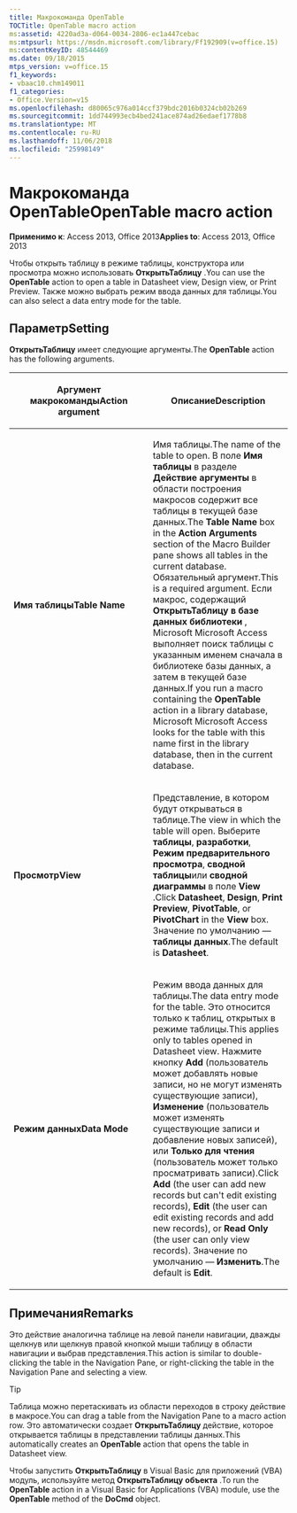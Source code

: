 ```yaml
---
title: Макрокоманда OpenTable
TOCTitle: OpenTable macro action
ms:assetid: 4220ad3a-d064-0034-2806-ec1a447cebac
ms:mtpsurl: https://msdn.microsoft.com/library/Ff192909(v=office.15)
ms:contentKeyID: 48544469
ms.date: 09/18/2015
mtps_version: v=office.15
f1_keywords:
- vbaac10.chm149011
f1_categories:
- Office.Version=v15
ms.openlocfilehash: d80065c976a014ccf379bdc2016b0324cb02b269
ms.sourcegitcommit: 1dd744993ecb4bed241ace874ad26edaef1778b8
ms.translationtype: MT
ms.contentlocale: ru-RU
ms.lasthandoff: 11/06/2018
ms.locfileid: "25998149"
---
```

# <a name="opentable-macro-action"></a><span data-ttu-id="a1c0a-102">Макрокоманда OpenTable</span><span class="sxs-lookup"><span data-stu-id="a1c0a-102">OpenTable macro action</span></span>

<span data-ttu-id="a1c0a-103">**Применимо к**: Access 2013, Office 2013</span><span class="sxs-lookup"><span data-stu-id="a1c0a-103">**Applies to**: Access 2013, Office 2013</span></span>

<span data-ttu-id="a1c0a-104">Чтобы открыть таблицу в режиме таблицы, конструктора или просмотра можно использовать **ОткрытьТаблицу** .</span><span class="sxs-lookup"><span data-stu-id="a1c0a-104">You can use the **OpenTable** action to open a table in Datasheet view, Design view, or Print Preview.</span></span> <span data-ttu-id="a1c0a-105">Также можно выбрать режим ввода данных для таблицы.</span><span class="sxs-lookup"><span data-stu-id="a1c0a-105">You can also select a data entry mode for the table.</span></span>

## <a name="setting"></a><span data-ttu-id="a1c0a-106">Параметр</span><span class="sxs-lookup"><span data-stu-id="a1c0a-106">Setting</span></span>

<span data-ttu-id="a1c0a-107">**ОткрытьТаблицу** имеет следующие аргументы.</span><span class="sxs-lookup"><span data-stu-id="a1c0a-107">The **OpenTable** action has the following arguments.</span></span>

<table>
<colgroup>
<col style="width: 50%" />
<col style="width: 50%" />
</colgroup>
<thead>
<tr class="header">
<th><p><span data-ttu-id="a1c0a-108">Аргумент макрокоманды</span><span class="sxs-lookup"><span data-stu-id="a1c0a-108">Action argument</span></span></p></th>
<th><p><span data-ttu-id="a1c0a-109">Описание</span><span class="sxs-lookup"><span data-stu-id="a1c0a-109">Description</span></span></p></th>
</tr>
</thead>
<tbody>
<tr class="odd">
<td><p><span data-ttu-id="a1c0a-110"><strong>Имя таблицы</strong></span><span class="sxs-lookup"><span data-stu-id="a1c0a-110"><strong>Table Name</strong></span></span></p></td>
<td><p><span data-ttu-id="a1c0a-111">Имя таблицы.</span><span class="sxs-lookup"><span data-stu-id="a1c0a-111">The name of the table to open.</span></span> <span data-ttu-id="a1c0a-112">В поле <strong>Имя таблицы</strong> в разделе <strong>Действие аргументы</strong> в области построения макросов содержит все таблицы в текущей базе данных.</span><span class="sxs-lookup"><span data-stu-id="a1c0a-112">The <strong>Table Name</strong> box in the <strong>Action Arguments</strong> section of the Macro Builder pane shows all tables in the current database.</span></span> <span data-ttu-id="a1c0a-113">Обязательный аргумент.</span><span class="sxs-lookup"><span data-stu-id="a1c0a-113">This is a required argument.</span></span> <span data-ttu-id="a1c0a-114">Если макрос, содержащий <strong>ОткрытьТаблицу в базе данных библиотеки</strong> , Microsoft Microsoft Access выполняет поиск таблицы с указанным именем сначала в библиотеке базы данных, а затем в текущей базе данных.</span><span class="sxs-lookup"><span data-stu-id="a1c0a-114">If you run a macro containing the <strong>OpenTable</strong> action in a library database, Microsoft Microsoft Access looks for the table with this name first in the library database, then in the current database.</span></span></p></td>
</tr>
<tr class="even">
<td><p><span data-ttu-id="a1c0a-115"><strong>Просмотр</strong></span><span class="sxs-lookup"><span data-stu-id="a1c0a-115"><strong>View</strong></span></span></p></td>
<td><p><span data-ttu-id="a1c0a-116">Представление, в котором будут открываться в таблице.</span><span class="sxs-lookup"><span data-stu-id="a1c0a-116">The view in which the table will open.</span></span> <span data-ttu-id="a1c0a-117">Выберите <strong>таблицы</strong>, <strong>разработки</strong>, <strong>Режим предварительного просмотра</strong>, <strong>сводной таблицы</strong>или <strong>сводной диаграммы</strong> в поле <strong>View</strong> .</span><span class="sxs-lookup"><span data-stu-id="a1c0a-117">Click <strong>Datasheet</strong>, <strong>Design</strong>, <strong>Print Preview</strong>, <strong>PivotTable</strong>, or <strong>PivotChart</strong> in the <strong>View</strong> box.</span></span> <span data-ttu-id="a1c0a-118">Значение по умолчанию — <strong>таблицы данных</strong>.</span><span class="sxs-lookup"><span data-stu-id="a1c0a-118">The default is <strong>Datasheet</strong>.</span></span></p></td>
</tr>
<tr class="odd">
<td><p><span data-ttu-id="a1c0a-119"><strong>Режим данных</strong></span><span class="sxs-lookup"><span data-stu-id="a1c0a-119"><strong>Data Mode</strong></span></span></p></td>
<td><p><span data-ttu-id="a1c0a-120">Режим ввода данных для таблицы.</span><span class="sxs-lookup"><span data-stu-id="a1c0a-120">The data entry mode for the table.</span></span> <span data-ttu-id="a1c0a-121">Это относится только к таблиц, открытых в режиме таблицы.</span><span class="sxs-lookup"><span data-stu-id="a1c0a-121">This applies only to tables opened in Datasheet view.</span></span> <span data-ttu-id="a1c0a-122">Нажмите кнопку <strong>Add</strong> (пользователь может добавлять новые записи, но не могут изменять существующие записи), <strong>Изменение</strong> (пользователь может изменять существующие записи и добавление новых записей), или <strong>Только для чтения</strong> (пользователь может только просматривать записи).</span><span class="sxs-lookup"><span data-stu-id="a1c0a-122">Click <strong>Add</strong> (the user can add new records but can't edit existing records), <strong>Edit</strong> (the user can edit existing records and add new records), or <strong>Read Only</strong> (the user can only view records).</span></span> <span data-ttu-id="a1c0a-123">Значение по умолчанию — <strong>Изменить</strong>.</span><span class="sxs-lookup"><span data-stu-id="a1c0a-123">The default is <strong>Edit</strong>.</span></span></p></td>
</tr>
</tbody>
</table>

## <a name="remarks"></a><span data-ttu-id="a1c0a-124">Примечания</span><span class="sxs-lookup"><span data-stu-id="a1c0a-124">Remarks</span></span>

<span data-ttu-id="a1c0a-125">Это действие аналогична таблице на левой панели навигации, дважды щелкнув или щелкнув правой кнопкой мыши таблицу в области навигации и выбрав представления.</span><span class="sxs-lookup"><span data-stu-id="a1c0a-125">This action is similar to double-clicking the table in the Navigation Pane, or right-clicking the table in the Navigation Pane and selecting a view.</span></span>

> [!TIP]
> <span data-ttu-id="a1c0a-126">Таблица можно перетаскивать из области переходов в строку действие в макросе.</span><span class="sxs-lookup"><span data-stu-id="a1c0a-126">You can drag a table from the Navigation Pane to a macro action row.</span></span> <span data-ttu-id="a1c0a-127">Это автоматически создает **ОткрытьТаблицу** действие, которое открывается таблицы в представлении таблицы данных.</span><span class="sxs-lookup"><span data-stu-id="a1c0a-127">This automatically creates an **OpenTable** action that opens the table in Datasheet view.</span></span>

<span data-ttu-id="a1c0a-128">Чтобы запустить **ОткрытьТаблицу** в Visual Basic для приложений (VBA) модуль, используйте метод **ОткрытьТаблицу** **объекта** .</span><span class="sxs-lookup"><span data-stu-id="a1c0a-128">To run the **OpenTable** action in a Visual Basic for Applications (VBA) module, use the **OpenTable** method of the **DoCmd** object.</span></span>

